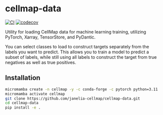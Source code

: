 # cellmap-data

<!-- [![License](https://img.shields.io/pypi/l/cellmap-data.svg?color=green)](https://github.com/janelia-cellmap/cellmap-data/blob/main/LICENSE)
[![PyPI](https://img.shields.io/pypi/v/cellmap-data.svg?color=green)](https://pypi.org/project/cellmap-data)
[![Python Version](https://img.shields.io/pypi/pyversions/cellmap-data.svg?color=green)](https://python.org) -->
[![CI](https://github.com/janelia-cellmap/cellmap-data/actions/workflows/ci.yml/badge.svg)](https://github.com/janelia-cellmap/cellmap-data/actions/workflows/ci.yml)
[![codecov](https://codecov.io/gh/janelia-cellmap/cellmap-data/branch/main/graph/badge.svg)](https://codecov.io/gh/janelia-cellmap/cellmap-data)

Utility for loading CellMap data for machine learning training, utilizing PyTorch, Xarray, TensorStore, and PyDantic.

You can select classes to load to construct targets separately from the labels you want to predict. This allows you to train a model to predict a subset of labels, while still using all labels to construct the target from true negatives as well as true positives.

## Installation

```bash
micromamba create -n cellmap -y -c conda-forge -c pytorch python=3.11
micromamba activate cellmap
git clone https://github.com/janelia-cellmap/cellmap-data.git
cd cellmap-data
pip install -e .
```